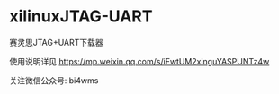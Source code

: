 # xilinuxJTAG-UART
赛灵思JTAG+UART下载器

使用说明详见
https://mp.weixin.qq.com/s/iFwtUM2xinguYASPUNTz4w

关注微信公众号: bi4wms
